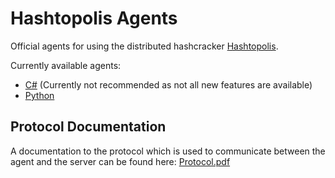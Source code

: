 # Hashtopolis Agents

Official agents for using the distributed hashcracker [Hashtopolis](https://github.com/s3inlc/hashtopolis).

Currently available agents:
- [C#](csharp) (Currently not recommended as not all new features are available)
- [Python](python)

## Protocol Documentation

A documentation to the protocol which is used to communicate between the agent and the server can be found here: [Protocol.pdf](https://github.com/s3inlc/hashtopolis/blob/master/doc/protocol.pdf)
